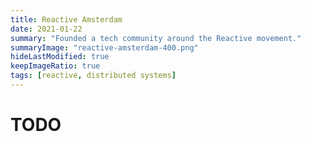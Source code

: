 ```yaml
---
title: Reactive Amsterdam
date: 2021-01-22
summary: "Founded a tech community around the Reactive movement."
summaryImage: "reactive-amsterdam-400.png"
hideLastModified: true
keepImageRatio: true
tags: [reactive, distributed systems]
---
```


# TODO
